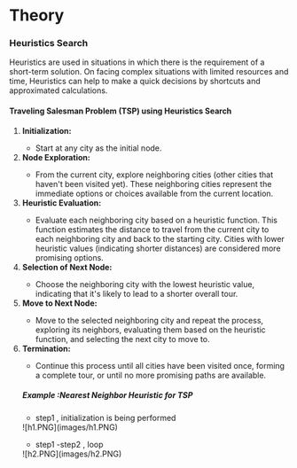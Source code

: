 
# Theory

<h3> Heuristics Search</h3>
<p>Heuristics are used in situations in which there is the requirement of a short-term solution. On facing complex situations with limited resources and time, Heuristics can help  to make a quick decisions by shortcuts and approximated calculations.</p>


<h4>Traveling Salesman Problem (TSP) using Heuristics Search</h4>
<ol>
<li><b>Initialization:</b></li>
<ul><li> Start at any city as the initial node.</li>
</ul>
<li><b>Node Exploration:</b></li>
<ul><li> From the current city, explore neighboring cities (other cities that haven't been visited yet). These neighboring cities represent the immediate options or choices available from the current location.

</li>
</ul>
<li><b>Heuristic Evaluation:</b></li>
<ul><li> Evaluate each neighboring city based on a heuristic function. This function estimates the distance to travel from the current city to each neighboring city and back to the starting city. Cities with lower heuristic values (indicating shorter distances) are considered more promising options.</li>
</ul>
<li><b>Selection of Next Node: </b></li>
<ul><li> Choose the neighboring city with the lowest heuristic value, indicating that it's likely to lead to a shorter overall tour.

</li>
</ul>
<li><b>Move to Next Node:</b></li>
<ul><li> Move to the selected neighboring city and repeat the process, exploring its neighbors, evaluating them based on the heuristic function, and selecting the next city to move to.</li>
</ul>
<li><b>Termination: </b></li>
<ul><li>  Continue this process until all cities have been visited once, forming a complete tour, or until no more promising paths are available.</li>
</ul>




<h5>Example :Nearest Neighbor Heuristic for TSP </h5>
<ul>
<li>step1 , initialization is being performed </li></ul>
![h1.PNG](images/h1.PNG)
<br>
<ul>
<li>step1 -step2 , loop </li></ul>
![h2.PNG](images/h2.PNG)
